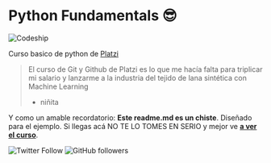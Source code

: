 # Python Fundamentals 😎

<img alt="Codeship" src="https://img.shields.io/badge/Avance_del_Curso-100%25-brightgreen">

Curso basico de python de [Platzi](https://platzi.com/ "Platzi")

> El curso de Git y Github de Platzi es lo que me hacía falta para triplicar mi salario y lanzarme a la industria del tejido de lana sintética con Machine Learning
>
> - niñita


Y como un amable recordatorio: **Este readme.md es un chiste**. Diseñado para el ejemplo. Si llegas acá NO TE LO TOMES EN SERIO y mejor ve [**a ver el curso**]([https://platzi.com/cursos/git-github/](https://platzi.com/clases/4260-python-funciones/55108-sets/) "a ver el curso").

![Twitter Follow](https://img.shields.io/twitter/follow/ArthurMKing?style=social) ![GitHub followers](https://img.shields.io/github/followers/ArthurMR17?style=social)

